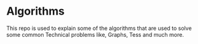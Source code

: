# Algorithms
This repo is used to explain some of the algorithms that are used to solve some common Technical problems like, Graphs, Tess and much more. 
